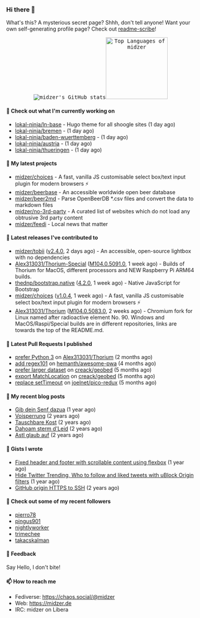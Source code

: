 ### Hi there 👋

What's this? A mysterious secret page? Shhh, don't tell anyone! Want your own self-generating profile page? Check out [readme-scribe](https://github.com/muesli/readme-scribe)!

<p align="center">
  <kbd><img src="https://github-readme-stats.vercel.app/api?username=midzer&show_icons=true&hide_title=true&hide_border=true&theme=tokyonight" alt="midzer's GitHub stats"><img height="165" src="https://github-readme-stats.vercel.app/api/top-langs/?username=midzer&layout=compact&langs_count=8&hide_border=true&theme=tokyonight" alt="Top Languages of midzer"></kbd>
</p>

#### 👷 Check out what I'm currently working on

- [lokal-ninja/ln-base](https://github.com/lokal-ninja/ln-base) - Hugo theme for all shoogle sites (1 day ago)
- [lokal-ninja/bremen](https://github.com/lokal-ninja/bremen) -  (1 day ago)
- [lokal-ninja/baden-wuerttemberg](https://github.com/lokal-ninja/baden-wuerttemberg) -  (1 day ago)
- [lokal-ninja/austria](https://github.com/lokal-ninja/austria) -  (1 day ago)
- [lokal-ninja/thueringen](https://github.com/lokal-ninja/thueringen) -  (1 day ago)

#### 🌱 My latest projects

- [midzer/choices](https://github.com/midzer/choices) - A fast, vanilla JS customisable select box/text input plugin for modern browsers ⚡
- [midzer/beerbase](https://github.com/midzer/beerbase) - An accessible worldwide open beer database
- [midzer/beer2md](https://github.com/midzer/beer2md) - Parse OpenBeerDB *.csv files and convert the data to markdown files
- [midzer/no-3rd-party](https://github.com/midzer/no-3rd-party) - A curated list of websites which do not load any obtrusive 3rd party content
- [midzer/feedi](https://github.com/midzer/feedi) - Local news that matter

#### 🔭 Latest releases I've contributed to

- [midzer/tobii](https://github.com/midzer/tobii) ([v2.4.0](https://github.com/midzer/tobii/releases/tag/v2.4.0), 2 days ago) - An accessible, open-source lightbox with no dependencies
- [Alex313031/Thorium-Special](https://github.com/Alex313031/Thorium-Special) ([M104.0.5091.0](https://github.com/Alex313031/Thorium-Special/releases/tag/M104.0.5091.0), 1 week ago) - Builds of Thorium for MacOS, different processors and NEW Raspberry Pi ARM64 builds.
- [thednp/bootstrap.native](https://github.com/thednp/bootstrap.native) ([4.2.0](https://github.com/thednp/bootstrap.native/releases/tag/4.2.0), 1 week ago) - Native JavaScript for Bootstrap
- [midzer/choices](https://github.com/midzer/choices) ([v1.0.4](https://github.com/midzer/choices/releases/tag/v1.0.4), 1 week ago) - A fast, vanilla JS customisable select box/text input plugin for modern browsers ⚡
- [Alex313031/Thorium](https://github.com/Alex313031/Thorium) ([M104.0.5083.0](https://github.com/Alex313031/Thorium/releases/tag/M104.0.5083.0), 2 weeks ago) - Chromium fork for Linux named after radioactive element No. 90. Windows and MacOS/Raspi/Special builds are in different repositories, links are towards the top of the README.md.

#### 🔨 Latest Pull Requests I published

- [prefer Python 3](https://github.com/Alex313031/Thorium/pull/21) on [Alex313031/Thorium](https://github.com/Alex313031/Thorium) (2 months ago)
- [add regex101](https://github.com/hemanth/awesome-pwa/pull/246) on [hemanth/awesome-pwa](https://github.com/hemanth/awesome-pwa) (4 months ago)
- [prefer larger dataset](https://github.com/creack/geobed/pull/2) on [creack/geobed](https://github.com/creack/geobed) (5 months ago)
- [export MatchLocation](https://github.com/creack/geobed/pull/1) on [creack/geobed](https://github.com/creack/geobed) (5 months ago)
- [replace setTimeout](https://github.com/joelnet/pico-redux/pull/13) on [joelnet/pico-redux](https://github.com/joelnet/pico-redux) (5 months ago)

#### 📜 My recent blog posts

- [Gib dein Senf dazua](https://ampergai.de/2021/02/001/) (1 year ago)
- [Voisperrung](https://ampergai.de/2020/08/001/) (2 years ago)
- [Tauschbare Kost](https://ampergai.de/2020/04/001/) (2 years ago)
- [Dahoam sterm d&#39;Leid](https://ampergai.de/2020/03/001/) (2 years ago)
- [Astl glaub auf](https://ampergai.de/2020/02/001/) (2 years ago)

#### 📓 Gists I wrote

- [Fixed header and footer with scrollable content using flexbox](https://gist.github.com/3893ce8c0bec6f805ec1a7bb3269775d) (1 year ago)
- [Hide Twitter Trending, Who to follow and liked tweets with uBlock Origin filters](https://gist.github.com/1afc39bdf5adbfe0020d1c2212b76b87) (1 year ago)
- [GitHub origin HTTPS to SSH](https://gist.github.com/3ceba8ad7d956e02d9e920b121d8d059) (2 years ago)

#### 👯 Check out some of my recent followers

- [pierro78](https://github.com/pierro78)
- [pingus901](https://github.com/pingus901)
- [nightlyworker](https://github.com/nightlyworker)
- [trimechee](https://github.com/trimechee)
- [takacskalman](https://github.com/takacskalman)

#### 💬 Feedback

Say Hello, I don't bite!

#### 📫 How to reach me

- Fediverse: https://chaos.social/@midzer
- Web: https://midzer.de
- IRC: midzer on Libera
